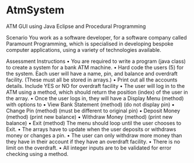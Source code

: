 # AtmSystem
ATM GUI using Java Eclipse and Procedural Programming

Scenario
You work as a software developer, for a software company called Paramount Programming,
which is specialised in developing bespoke computer applications, using a variety of
technologies available.

Assessment Instructions
• You are required to write a program (java class) to create a system for a bank ATM
machine.
• Hard code the users (5) for the system. Each user will have a name, pin, and balance
and overdraft facility. (These must all be stored in arrays.)
• Print out all the accounts details. Include YES or NO for overdraft facility
• The user will log in to the ATM using a method, which should return the position
(index) of the user in the array.
• Once the user logs in, they will have a Display Menu (method) with options to
▪ View Bank Statement (method) (do not display pin)
▪ Change Pin (method) (must be different to original pin)
▪ Deposit Money (method) (print new balance)
▪ Withdraw Money (method) (print new balance)
▪ Exit (method)
The menu should loop until the user chooses to Exit.
• The arrays have to update when the user deposits or withdraws money or changes a
pin.
• The user can only withdraw more money than they have in their account if they have
an overdraft facility.
• There is no limit on the overdraft.
• All integer inputs are to be validated for error checking using a method.

